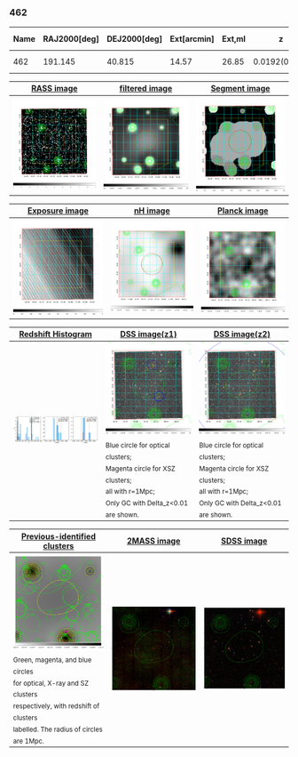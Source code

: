 <div STYLE="page-break-after: always;"></div>

### 462

|Name|RAJ2000[deg]|DEJ2000[deg] |Ext[arcmin]| Ext,ml | z | z_src| C|GC(XSZ,Delta_z<0.01)| GC(OPT,Delta_z<0.01)|GC| R_sig[arcmin] | R500[arcmin] | R500[Mpc]| CRsig[c/s] | CR500[c/s] |L500[1E44 erg/s]|F500[1E-12 erg/s/cm^2]| M500[1E14 Msun]|Tx[keV]|Cnt_sig|Beta|Rc[arcmin]|Comment|Alias|
|---|---|---|---|---|---|------|---|--------|---------|----------|---|---|---|---|---|---|---|---|---|---|---|---|---|---|
|462| 191.145| 40.815| 14.57| 26.85| 0.0192(0.005)| z2, z_opt| S| -| N| N, W| 26.181| 18.830| 0.440| 0.187(0.052)| 0.178(0.050)| 0.021(0.010)| 2.490(1.187)| 0.25(0.06)| 0.91(0.14)| 126.5| 0.602(-0.081+0.202)| 15.036(-3.453+5.893)| -| t528|

|[RASS image](../image/462/462_img.pdf)|[filtered image](../image/462/462_fil.pdf)|[Segment image](../image/462/462_seg.pdf)|
|-------------------|--------------------|-------------------|
| <img src="../image/462/462_img.png" width="300">  | <img src="../image/462/462_fil.png" width="300">   | <img src="../image/462/462_seg.png" width="300">  |

|[Exposure image](../image/462/462_mex.pdf)| [nH image](../image/462/462_nh.pdf)| [Planck image](../image/462/462_p.pdf)|
|-------------------|--------------------|-------------------|
|<img src="../image/462/462_mex.png" width="300">   | <img src="../image/462/462_nh.png" width="300">    | <img src="../image/462/462_p.png" width="300"> |

|[Redshift Histogram](../image/462/462_zg.pdf) | [DSS image(z1)](../image/462/462_dss_z1.pdf)      |  [DSS image(z2)](../image/462/462_dss_z2.pdf)    |
|-------------------|--------------------|-------------------|
|<img src="../image/462/462_zg.png" width="300"> |<img src="../image/462/462_dss_z1.png" width="300"> <sub><br>Blue circle for optical clusters; <br>Magenta circle for XSZ clusters; <br>all with r=1Mpc; <br>Only GC with Delta_z<0.01 are shown. </sub>| <img src="../image/462/462_dss_z2.png" width="300"><sub><br>Blue circle for optical clusters; <br>Magenta circle for XSZ clusters; <br>all with r=1Mpc; <br>Only GC with Delta_z<0.01 are shown. </sub> |

|[Previous-identified clusters](../image/462/462_gc.pdf) | [2MASS image](../image/462/462_2mass.pdf)      |[SDSS image](../image/462/462_sdss.pdf)   |
|-------------------|-------------------|-------------------|
|<img src=../image/462/462_gc.png width="300"> <br><sub>Green, magenta, and blue circles <br>for optical, X-ray and SZ clusters <br>respectively, with redshift of clusters <br>labelled. The radius of circles <br>are 1Mpc.</sub>|<img src="../image/462/462_2mass.png" width="300">  | <img src="../image/462/462_sdss.png" width="300">  |




